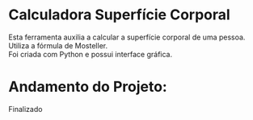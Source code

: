 # Calculadora Superfície Corporal
Esta ferramenta auxilia a calcular a superfície corporal de uma pessoa.<br>
Utiliza a fórmula de Mosteller.<br>
Foi criada com Python e possui interface gráfica.<br>

# Andamento do Projeto:
Finalizado
